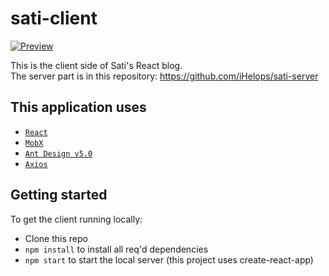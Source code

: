 # sati-client
[![Preview](https://i.imgur.com/cM7m342.png "Preview")](https://github.com/iHelops/sati-client "Preview")

This is the client side of Sati's React blog. <br />
The server part is in this repository: https://github.com/iHelops/sati-server

## This application uses
- [`React`](https://ru.reactjs.org/ "`React`")
- [`MobX`](https://mobx.js.org/README.html "`MobX`")
- [`Ant Design v5.0`](https://ant.design/ "`Ant Design`")
- [`Axios`](https://axios-http.com/ru/docs/intro "`Axios`")

## Getting started
To get the client running locally:

- Clone this repo
- `npm install` to install all req'd dependencies
- `npm start` to start the local server (this project uses create-react-app)
